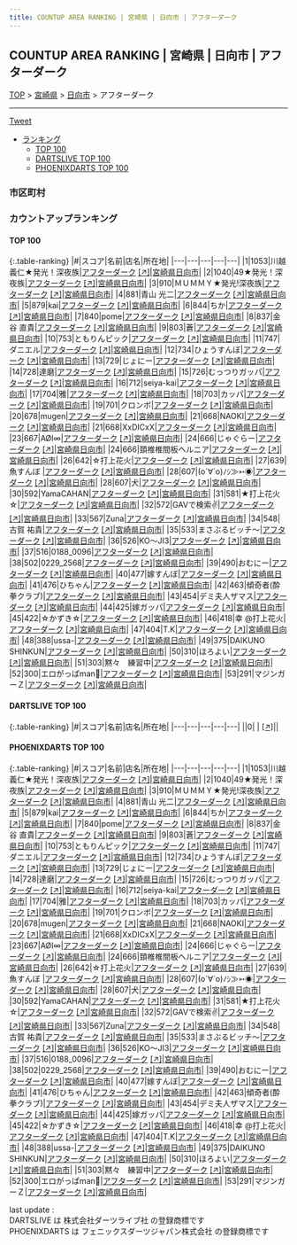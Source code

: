 ```yaml
---
title: COUNTUP AREA RANKING | 宮崎県 | 日向市 | アフターダーク
---
```

## COUNTUP AREA RANKING | 宮崎県 | 日向市 | アフターダーク

[TOP](/darts/rank/) > [宮崎県](/darts/rank/宮崎県/) > [日向市](/darts/rank/宮崎県/日向市/) > アフターダーク

___

<a href="https://twitter.com/share?ref_src=twsrc%5Etfw" data-text="COUNTUP AREA RANKING | 宮崎県日向市アフターダーク" class="twitter-share-button" data-hashtags="DARTSLIVE,PHOENIXDARTS,darts,ダーツ" data-show-count="false">Tweet</a>

* [ランキング](#カウントアップランキング)
    * [TOP 100](#top-100)
    * [DARTSLIVE TOP 100](#dartslive-top-100)
    * [PHOENIXDARTS TOP 100](#phoenixdarts-top-100)

### 市区町村

<ul>

</ul>

### カウントアップランキング

#### TOP 100



{:.table-ranking}
|#|スコア|名前|店名|所在地|
|---|---|---|---|---|
|1|1053|<span class="rank-name-pd">川越 義仁★発光！深夜族</span>|<a href="/darts/rank/shops/78105.html">アフターダーク</a> <a href="https://vs.phoenixdarts.com/jp/shop/shopDetailInfo/s_78105?s_seq=78105">[↗]</a>|<a href="/darts/rank/宮崎県/日向市">宮崎県日向市</a>|
|2|1040|<span class="rank-name-pd">49★発光！深夜族</span>|<a href="/darts/rank/shops/78105.html">アフターダーク</a> <a href="https://vs.phoenixdarts.com/jp/shop/shopDetailInfo/s_78105?s_seq=78105">[↗]</a>|<a href="/darts/rank/宮崎県/日向市">宮崎県日向市</a>|
|3|910|<span class="rank-name-pd">ＭＵＭＭＹ★発光!深夜族</span>|<a href="/darts/rank/shops/78105.html">アフターダーク</a> <a href="https://vs.phoenixdarts.com/jp/shop/shopDetailInfo/s_78105?s_seq=78105">[↗]</a>|<a href="/darts/rank/宮崎県/日向市">宮崎県日向市</a>|
|4|881|<span class="rank-name-pd"><span class="pro-icon-pd"></span>青山 光二</span>|<a href="/darts/rank/shops/78105.html">アフターダーク</a> <a href="https://vs.phoenixdarts.com/jp/shop/shopDetailInfo/s_78105?s_seq=78105">[↗]</a>|<a href="/darts/rank/宮崎県/日向市">宮崎県日向市</a>|
|5|879|<span class="rank-name-pd">kai</span>|<a href="/darts/rank/shops/78105.html">アフターダーク</a> <a href="https://vs.phoenixdarts.com/jp/shop/shopDetailInfo/s_78105?s_seq=78105">[↗]</a>|<a href="/darts/rank/宮崎県/日向市">宮崎県日向市</a>|
|6|844|<span class="rank-name-pd">ちか</span>|<a href="/darts/rank/shops/78105.html">アフターダーク</a> <a href="https://vs.phoenixdarts.com/jp/shop/shopDetailInfo/s_78105?s_seq=78105">[↗]</a>|<a href="/darts/rank/宮崎県/日向市">宮崎県日向市</a>|
|7|840|<span class="rank-name-pd">pome</span>|<a href="/darts/rank/shops/78105.html">アフターダーク</a> <a href="https://vs.phoenixdarts.com/jp/shop/shopDetailInfo/s_78105?s_seq=78105">[↗]</a>|<a href="/darts/rank/宮崎県/日向市">宮崎県日向市</a>|
|8|837|<span class="rank-name-pd"><span class="pro-icon-pd"></span>金谷 直貴</span>|<a href="/darts/rank/shops/78105.html">アフターダーク</a> <a href="https://vs.phoenixdarts.com/jp/shop/shopDetailInfo/s_78105?s_seq=78105">[↗]</a>|<a href="/darts/rank/宮崎県/日向市">宮崎県日向市</a>|
|9|803|<span class="rank-name-pd">蒼</span>|<a href="/darts/rank/shops/78105.html">アフターダーク</a> <a href="https://vs.phoenixdarts.com/jp/shop/shopDetailInfo/s_78105?s_seq=78105">[↗]</a>|<a href="/darts/rank/宮崎県/日向市">宮崎県日向市</a>|
|10|753|<span class="rank-name-pd">ともりんピック</span>|<a href="/darts/rank/shops/78105.html">アフターダーク</a> <a href="https://vs.phoenixdarts.com/jp/shop/shopDetailInfo/s_78105?s_seq=78105">[↗]</a>|<a href="/darts/rank/宮崎県/日向市">宮崎県日向市</a>|
|11|747|<span class="rank-name-pd">ダニエル</span>|<a href="/darts/rank/shops/78105.html">アフターダーク</a> <a href="https://vs.phoenixdarts.com/jp/shop/shopDetailInfo/s_78105?s_seq=78105">[↗]</a>|<a href="/darts/rank/宮崎県/日向市">宮崎県日向市</a>|
|12|734|<span class="rank-name-pd">ひょうすんぼ</span>|<a href="/darts/rank/shops/78105.html">アフターダーク</a> <a href="https://vs.phoenixdarts.com/jp/shop/shopDetailInfo/s_78105?s_seq=78105">[↗]</a>|<a href="/darts/rank/宮崎県/日向市">宮崎県日向市</a>|
|13|729|<span class="rank-name-pd">じょにー</span>|<a href="/darts/rank/shops/78105.html">アフターダーク</a> <a href="https://vs.phoenixdarts.com/jp/shop/shopDetailInfo/s_78105?s_seq=78105">[↗]</a>|<a href="/darts/rank/宮崎県/日向市">宮崎県日向市</a>|
|14|728|<span class="rank-name-pd">達磨</span>|<a href="/darts/rank/shops/78105.html">アフターダーク</a> <a href="https://vs.phoenixdarts.com/jp/shop/shopDetailInfo/s_78105?s_seq=78105">[↗]</a>|<a href="/darts/rank/宮崎県/日向市">宮崎県日向市</a>|
|15|726|<span class="rank-name-pd">むっつりガッパ</span>|<a href="/darts/rank/shops/78105.html">アフターダーク</a> <a href="https://vs.phoenixdarts.com/jp/shop/shopDetailInfo/s_78105?s_seq=78105">[↗]</a>|<a href="/darts/rank/宮崎県/日向市">宮崎県日向市</a>|
|16|712|<span class="rank-name-pd">seiya-kai</span>|<a href="/darts/rank/shops/78105.html">アフターダーク</a> <a href="https://vs.phoenixdarts.com/jp/shop/shopDetailInfo/s_78105?s_seq=78105">[↗]</a>|<a href="/darts/rank/宮崎県/日向市">宮崎県日向市</a>|
|17|704|<span class="rank-name-pd">雅</span>|<a href="/darts/rank/shops/78105.html">アフターダーク</a> <a href="https://vs.phoenixdarts.com/jp/shop/shopDetailInfo/s_78105?s_seq=78105">[↗]</a>|<a href="/darts/rank/宮崎県/日向市">宮崎県日向市</a>|
|18|703|<span class="rank-name-pd">カッパ</span>|<a href="/darts/rank/shops/78105.html">アフターダーク</a> <a href="https://vs.phoenixdarts.com/jp/shop/shopDetailInfo/s_78105?s_seq=78105">[↗]</a>|<a href="/darts/rank/宮崎県/日向市">宮崎県日向市</a>|
|19|701|<span class="rank-name-pd">クロンボ</span>|<a href="/darts/rank/shops/78105.html">アフターダーク</a> <a href="https://vs.phoenixdarts.com/jp/shop/shopDetailInfo/s_78105?s_seq=78105">[↗]</a>|<a href="/darts/rank/宮崎県/日向市">宮崎県日向市</a>|
|20|678|<span class="rank-name-pd">mugen</span>|<a href="/darts/rank/shops/78105.html">アフターダーク</a> <a href="https://vs.phoenixdarts.com/jp/shop/shopDetailInfo/s_78105?s_seq=78105">[↗]</a>|<a href="/darts/rank/宮崎県/日向市">宮崎県日向市</a>|
|21|668|<span class="rank-name-pd">NAOKI</span>|<a href="/darts/rank/shops/78105.html">アフターダーク</a> <a href="https://vs.phoenixdarts.com/jp/shop/shopDetailInfo/s_78105?s_seq=78105">[↗]</a>|<a href="/darts/rank/宮崎県/日向市">宮崎県日向市</a>|
|21|668|<span class="rank-name-pd">XxDICxX</span>|<a href="/darts/rank/shops/78105.html">アフターダーク</a> <a href="https://vs.phoenixdarts.com/jp/shop/shopDetailInfo/s_78105?s_seq=78105">[↗]</a>|<a href="/darts/rank/宮崎県/日向市">宮崎県日向市</a>|
|23|667|<span class="rank-name-pd">AØI∞</span>|<a href="/darts/rank/shops/78105.html">アフターダーク</a> <a href="https://vs.phoenixdarts.com/jp/shop/shopDetailInfo/s_78105?s_seq=78105">[↗]</a>|<a href="/darts/rank/宮崎県/日向市">宮崎県日向市</a>|
|24|666|<span class="rank-name-pd">じゃぐらー</span>|<a href="/darts/rank/shops/78105.html">アフターダーク</a> <a href="https://vs.phoenixdarts.com/jp/shop/shopDetailInfo/s_78105?s_seq=78105">[↗]</a>|<a href="/darts/rank/宮崎県/日向市">宮崎県日向市</a>|
|24|666|<span class="rank-name-pd">頚椎椎間板ヘルニア</span>|<a href="/darts/rank/shops/78105.html">アフターダーク</a> <a href="https://vs.phoenixdarts.com/jp/shop/shopDetailInfo/s_78105?s_seq=78105">[↗]</a>|<a href="/darts/rank/宮崎県/日向市">宮崎県日向市</a>|
|26|642|<span class="rank-name-pd">☆打上花火</span>|<a href="/darts/rank/shops/78105.html">アフターダーク</a> <a href="https://vs.phoenixdarts.com/jp/shop/shopDetailInfo/s_78105?s_seq=78105">[↗]</a>|<a href="/darts/rank/宮崎県/日向市">宮崎県日向市</a>|
|27|639|<span class="rank-name-pd">魚すんぼ </span>|<a href="/darts/rank/shops/78105.html">アフターダーク</a> <a href="https://vs.phoenixdarts.com/jp/shop/shopDetailInfo/s_78105?s_seq=78105">[↗]</a>|<a href="/darts/rank/宮崎県/日向市">宮崎県日向市</a>|
|28|607|<span class="rank-name-pd">(о´∀`о)ﾉｼ≫➳◉</span>|<a href="/darts/rank/shops/78105.html">アフターダーク</a> <a href="https://vs.phoenixdarts.com/jp/shop/shopDetailInfo/s_78105?s_seq=78105">[↗]</a>|<a href="/darts/rank/宮崎県/日向市">宮崎県日向市</a>|
|28|607|<span class="rank-name-pd">犬</span>|<a href="/darts/rank/shops/78105.html">アフターダーク</a> <a href="https://vs.phoenixdarts.com/jp/shop/shopDetailInfo/s_78105?s_seq=78105">[↗]</a>|<a href="/darts/rank/宮崎県/日向市">宮崎県日向市</a>|
|30|592|<span class="rank-name-pd">YamaCAHAN</span>|<a href="/darts/rank/shops/78105.html">アフターダーク</a> <a href="https://vs.phoenixdarts.com/jp/shop/shopDetailInfo/s_78105?s_seq=78105">[↗]</a>|<a href="/darts/rank/宮崎県/日向市">宮崎県日向市</a>|
|31|581|<span class="rank-name-pd">★打上花火☆</span>|<a href="/darts/rank/shops/78105.html">アフターダーク</a> <a href="https://vs.phoenixdarts.com/jp/shop/shopDetailInfo/s_78105?s_seq=78105">[↗]</a>|<a href="/darts/rank/宮崎県/日向市">宮崎県日向市</a>|
|32|572|<span class="rank-name-pd">GAVで検索✌️</span>|<a href="/darts/rank/shops/78105.html">アフターダーク</a> <a href="https://vs.phoenixdarts.com/jp/shop/shopDetailInfo/s_78105?s_seq=78105">[↗]</a>|<a href="/darts/rank/宮崎県/日向市">宮崎県日向市</a>|
|33|567|<span class="rank-name-pd">Zuna</span>|<a href="/darts/rank/shops/78105.html">アフターダーク</a> <a href="https://vs.phoenixdarts.com/jp/shop/shopDetailInfo/s_78105?s_seq=78105">[↗]</a>|<a href="/darts/rank/宮崎県/日向市">宮崎県日向市</a>|
|34|548|<span class="rank-name-pd">古賀 祐貴</span>|<a href="/darts/rank/shops/78105.html">アフターダーク</a> <a href="https://vs.phoenixdarts.com/jp/shop/shopDetailInfo/s_78105?s_seq=78105">[↗]</a>|<a href="/darts/rank/宮崎県/日向市">宮崎県日向市</a>|
|35|533|<span class="rank-name-pd">まさぶるビッチ～</span>|<a href="/darts/rank/shops/78105.html">アフターダーク</a> <a href="https://vs.phoenixdarts.com/jp/shop/shopDetailInfo/s_78105?s_seq=78105">[↗]</a>|<a href="/darts/rank/宮崎県/日向市">宮崎県日向市</a>|
|36|526|<span class="rank-name-pd">KO〜JI3</span>|<a href="/darts/rank/shops/78105.html">アフターダーク</a> <a href="https://vs.phoenixdarts.com/jp/shop/shopDetailInfo/s_78105?s_seq=78105">[↗]</a>|<a href="/darts/rank/宮崎県/日向市">宮崎県日向市</a>|
|37|516|<span class="rank-name-pd">0188_0096</span>|<a href="/darts/rank/shops/78105.html">アフターダーク</a> <a href="https://vs.phoenixdarts.com/jp/shop/shopDetailInfo/s_78105?s_seq=78105">[↗]</a>|<a href="/darts/rank/宮崎県/日向市">宮崎県日向市</a>|
|38|502|<span class="rank-name-pd">0229_2568</span>|<a href="/darts/rank/shops/78105.html">アフターダーク</a> <a href="https://vs.phoenixdarts.com/jp/shop/shopDetailInfo/s_78105?s_seq=78105">[↗]</a>|<a href="/darts/rank/宮崎県/日向市">宮崎県日向市</a>|
|39|490|<span class="rank-name-pd">おむにー</span>|<a href="/darts/rank/shops/78105.html">アフターダーク</a> <a href="https://vs.phoenixdarts.com/jp/shop/shopDetailInfo/s_78105?s_seq=78105">[↗]</a>|<a href="/darts/rank/宮崎県/日向市">宮崎県日向市</a>|
|40|477|<span class="rank-name-pd">嫁すんぼ</span>|<a href="/darts/rank/shops/78105.html">アフターダーク</a> <a href="https://vs.phoenixdarts.com/jp/shop/shopDetailInfo/s_78105?s_seq=78105">[↗]</a>|<a href="/darts/rank/宮崎県/日向市">宮崎県日向市</a>|
|41|476|<span class="rank-name-pd">ひちゃん</span>|<a href="/darts/rank/shops/78105.html">アフターダーク</a> <a href="https://vs.phoenixdarts.com/jp/shop/shopDetailInfo/s_78105?s_seq=78105">[↗]</a>|<a href="/darts/rank/宮崎県/日向市">宮崎県日向市</a>|
|42|463|<span class="rank-name-pd">傾奇者(酔拳クラブ)</span>|<a href="/darts/rank/shops/78105.html">アフターダーク</a> <a href="https://vs.phoenixdarts.com/jp/shop/shopDetailInfo/s_78105?s_seq=78105">[↗]</a>|<a href="/darts/rank/宮崎県/日向市">宮崎県日向市</a>|
|43|454|<span class="rank-name-pd">デミ夫人ザマス</span>|<a href="/darts/rank/shops/78105.html">アフターダーク</a> <a href="https://vs.phoenixdarts.com/jp/shop/shopDetailInfo/s_78105?s_seq=78105">[↗]</a>|<a href="/darts/rank/宮崎県/日向市">宮崎県日向市</a>|
|44|425|<span class="rank-name-pd">嫁ガッパ</span>|<a href="/darts/rank/shops/78105.html">アフターダーク</a> <a href="https://vs.phoenixdarts.com/jp/shop/shopDetailInfo/s_78105?s_seq=78105">[↗]</a>|<a href="/darts/rank/宮崎県/日向市">宮崎県日向市</a>|
|45|422|<span class="rank-name-pd">☆かずき☆</span>|<a href="/darts/rank/shops/78105.html">アフターダーク</a> <a href="https://vs.phoenixdarts.com/jp/shop/shopDetailInfo/s_78105?s_seq=78105">[↗]</a>|<a href="/darts/rank/宮崎県/日向市">宮崎県日向市</a>|
|46|418|<span class="rank-name-pd">幸 @打上花火</span>|<a href="/darts/rank/shops/78105.html">アフターダーク</a> <a href="https://vs.phoenixdarts.com/jp/shop/shopDetailInfo/s_78105?s_seq=78105">[↗]</a>|<a href="/darts/rank/宮崎県/日向市">宮崎県日向市</a>|
|47|404|<span class="rank-name-pd">T.K</span>|<a href="/darts/rank/shops/78105.html">アフターダーク</a> <a href="https://vs.phoenixdarts.com/jp/shop/shopDetailInfo/s_78105?s_seq=78105">[↗]</a>|<a href="/darts/rank/宮崎県/日向市">宮崎県日向市</a>|
|48|388|<span class="rank-name-pd">ussa-</span>|<a href="/darts/rank/shops/78105.html">アフターダーク</a> <a href="https://vs.phoenixdarts.com/jp/shop/shopDetailInfo/s_78105?s_seq=78105">[↗]</a>|<a href="/darts/rank/宮崎県/日向市">宮崎県日向市</a>|
|49|375|<span class="rank-name-pd">DAIKUNO SHINKUN</span>|<a href="/darts/rank/shops/78105.html">アフターダーク</a> <a href="https://vs.phoenixdarts.com/jp/shop/shopDetailInfo/s_78105?s_seq=78105">[↗]</a>|<a href="/darts/rank/宮崎県/日向市">宮崎県日向市</a>|
|50|310|<span class="rank-name-pd">ほろよい</span>|<a href="/darts/rank/shops/78105.html">アフターダーク</a> <a href="https://vs.phoenixdarts.com/jp/shop/shopDetailInfo/s_78105?s_seq=78105">[↗]</a>|<a href="/darts/rank/宮崎県/日向市">宮崎県日向市</a>|
|51|303|<span class="rank-name-pd">黙々　練習中</span>|<a href="/darts/rank/shops/78105.html">アフターダーク</a> <a href="https://vs.phoenixdarts.com/jp/shop/shopDetailInfo/s_78105?s_seq=78105">[↗]</a>|<a href="/darts/rank/宮崎県/日向市">宮崎県日向市</a>|
|52|300|<span class="rank-name-pd">エロがっぱman🍄</span>|<a href="/darts/rank/shops/78105.html">アフターダーク</a> <a href="https://vs.phoenixdarts.com/jp/shop/shopDetailInfo/s_78105?s_seq=78105">[↗]</a>|<a href="/darts/rank/宮崎県/日向市">宮崎県日向市</a>|
|53|291|<span class="rank-name-pd">マジンガーＺ</span>|<a href="/darts/rank/shops/78105.html">アフターダーク</a> <a href="https://vs.phoenixdarts.com/jp/shop/shopDetailInfo/s_78105?s_seq=78105">[↗]</a>|<a href="/darts/rank/宮崎県/日向市">宮崎県日向市</a>|


#### DARTSLIVE TOP 100



{:.table-ranking}
|#|スコア|名前|店名|所在地|
|---|---|---|---|---|
||0|<span class="rank-name-dl"> </span>|<a href="/darts/rank/shops/.html"></a> <a href="">[↗]</a>|<a href="/darts/rank//"></a>|


#### PHOENIXDARTS TOP 100



{:.table-ranking}
|#|スコア|名前|店名|所在地|
|---|---|---|---|---|
|1|1053|<span class="rank-name-pd">川越 義仁★発光！深夜族</span>|<a href="/darts/rank/shops/78105.html">アフターダーク</a> <a href="https://vs.phoenixdarts.com/jp/shop/shopDetailInfo/s_78105?s_seq=78105">[↗]</a>|<a href="/darts/rank/宮崎県/日向市">宮崎県日向市</a>|
|2|1040|<span class="rank-name-pd">49★発光！深夜族</span>|<a href="/darts/rank/shops/78105.html">アフターダーク</a> <a href="https://vs.phoenixdarts.com/jp/shop/shopDetailInfo/s_78105?s_seq=78105">[↗]</a>|<a href="/darts/rank/宮崎県/日向市">宮崎県日向市</a>|
|3|910|<span class="rank-name-pd">ＭＵＭＭＹ★発光!深夜族</span>|<a href="/darts/rank/shops/78105.html">アフターダーク</a> <a href="https://vs.phoenixdarts.com/jp/shop/shopDetailInfo/s_78105?s_seq=78105">[↗]</a>|<a href="/darts/rank/宮崎県/日向市">宮崎県日向市</a>|
|4|881|<span class="rank-name-pd"><span class="pro-icon-pd"></span>青山 光二</span>|<a href="/darts/rank/shops/78105.html">アフターダーク</a> <a href="https://vs.phoenixdarts.com/jp/shop/shopDetailInfo/s_78105?s_seq=78105">[↗]</a>|<a href="/darts/rank/宮崎県/日向市">宮崎県日向市</a>|
|5|879|<span class="rank-name-pd">kai</span>|<a href="/darts/rank/shops/78105.html">アフターダーク</a> <a href="https://vs.phoenixdarts.com/jp/shop/shopDetailInfo/s_78105?s_seq=78105">[↗]</a>|<a href="/darts/rank/宮崎県/日向市">宮崎県日向市</a>|
|6|844|<span class="rank-name-pd">ちか</span>|<a href="/darts/rank/shops/78105.html">アフターダーク</a> <a href="https://vs.phoenixdarts.com/jp/shop/shopDetailInfo/s_78105?s_seq=78105">[↗]</a>|<a href="/darts/rank/宮崎県/日向市">宮崎県日向市</a>|
|7|840|<span class="rank-name-pd">pome</span>|<a href="/darts/rank/shops/78105.html">アフターダーク</a> <a href="https://vs.phoenixdarts.com/jp/shop/shopDetailInfo/s_78105?s_seq=78105">[↗]</a>|<a href="/darts/rank/宮崎県/日向市">宮崎県日向市</a>|
|8|837|<span class="rank-name-pd"><span class="pro-icon-pd"></span>金谷 直貴</span>|<a href="/darts/rank/shops/78105.html">アフターダーク</a> <a href="https://vs.phoenixdarts.com/jp/shop/shopDetailInfo/s_78105?s_seq=78105">[↗]</a>|<a href="/darts/rank/宮崎県/日向市">宮崎県日向市</a>|
|9|803|<span class="rank-name-pd">蒼</span>|<a href="/darts/rank/shops/78105.html">アフターダーク</a> <a href="https://vs.phoenixdarts.com/jp/shop/shopDetailInfo/s_78105?s_seq=78105">[↗]</a>|<a href="/darts/rank/宮崎県/日向市">宮崎県日向市</a>|
|10|753|<span class="rank-name-pd">ともりんピック</span>|<a href="/darts/rank/shops/78105.html">アフターダーク</a> <a href="https://vs.phoenixdarts.com/jp/shop/shopDetailInfo/s_78105?s_seq=78105">[↗]</a>|<a href="/darts/rank/宮崎県/日向市">宮崎県日向市</a>|
|11|747|<span class="rank-name-pd">ダニエル</span>|<a href="/darts/rank/shops/78105.html">アフターダーク</a> <a href="https://vs.phoenixdarts.com/jp/shop/shopDetailInfo/s_78105?s_seq=78105">[↗]</a>|<a href="/darts/rank/宮崎県/日向市">宮崎県日向市</a>|
|12|734|<span class="rank-name-pd">ひょうすんぼ</span>|<a href="/darts/rank/shops/78105.html">アフターダーク</a> <a href="https://vs.phoenixdarts.com/jp/shop/shopDetailInfo/s_78105?s_seq=78105">[↗]</a>|<a href="/darts/rank/宮崎県/日向市">宮崎県日向市</a>|
|13|729|<span class="rank-name-pd">じょにー</span>|<a href="/darts/rank/shops/78105.html">アフターダーク</a> <a href="https://vs.phoenixdarts.com/jp/shop/shopDetailInfo/s_78105?s_seq=78105">[↗]</a>|<a href="/darts/rank/宮崎県/日向市">宮崎県日向市</a>|
|14|728|<span class="rank-name-pd">達磨</span>|<a href="/darts/rank/shops/78105.html">アフターダーク</a> <a href="https://vs.phoenixdarts.com/jp/shop/shopDetailInfo/s_78105?s_seq=78105">[↗]</a>|<a href="/darts/rank/宮崎県/日向市">宮崎県日向市</a>|
|15|726|<span class="rank-name-pd">むっつりガッパ</span>|<a href="/darts/rank/shops/78105.html">アフターダーク</a> <a href="https://vs.phoenixdarts.com/jp/shop/shopDetailInfo/s_78105?s_seq=78105">[↗]</a>|<a href="/darts/rank/宮崎県/日向市">宮崎県日向市</a>|
|16|712|<span class="rank-name-pd">seiya-kai</span>|<a href="/darts/rank/shops/78105.html">アフターダーク</a> <a href="https://vs.phoenixdarts.com/jp/shop/shopDetailInfo/s_78105?s_seq=78105">[↗]</a>|<a href="/darts/rank/宮崎県/日向市">宮崎県日向市</a>|
|17|704|<span class="rank-name-pd">雅</span>|<a href="/darts/rank/shops/78105.html">アフターダーク</a> <a href="https://vs.phoenixdarts.com/jp/shop/shopDetailInfo/s_78105?s_seq=78105">[↗]</a>|<a href="/darts/rank/宮崎県/日向市">宮崎県日向市</a>|
|18|703|<span class="rank-name-pd">カッパ</span>|<a href="/darts/rank/shops/78105.html">アフターダーク</a> <a href="https://vs.phoenixdarts.com/jp/shop/shopDetailInfo/s_78105?s_seq=78105">[↗]</a>|<a href="/darts/rank/宮崎県/日向市">宮崎県日向市</a>|
|19|701|<span class="rank-name-pd">クロンボ</span>|<a href="/darts/rank/shops/78105.html">アフターダーク</a> <a href="https://vs.phoenixdarts.com/jp/shop/shopDetailInfo/s_78105?s_seq=78105">[↗]</a>|<a href="/darts/rank/宮崎県/日向市">宮崎県日向市</a>|
|20|678|<span class="rank-name-pd">mugen</span>|<a href="/darts/rank/shops/78105.html">アフターダーク</a> <a href="https://vs.phoenixdarts.com/jp/shop/shopDetailInfo/s_78105?s_seq=78105">[↗]</a>|<a href="/darts/rank/宮崎県/日向市">宮崎県日向市</a>|
|21|668|<span class="rank-name-pd">NAOKI</span>|<a href="/darts/rank/shops/78105.html">アフターダーク</a> <a href="https://vs.phoenixdarts.com/jp/shop/shopDetailInfo/s_78105?s_seq=78105">[↗]</a>|<a href="/darts/rank/宮崎県/日向市">宮崎県日向市</a>|
|21|668|<span class="rank-name-pd">XxDICxX</span>|<a href="/darts/rank/shops/78105.html">アフターダーク</a> <a href="https://vs.phoenixdarts.com/jp/shop/shopDetailInfo/s_78105?s_seq=78105">[↗]</a>|<a href="/darts/rank/宮崎県/日向市">宮崎県日向市</a>|
|23|667|<span class="rank-name-pd">AØI∞</span>|<a href="/darts/rank/shops/78105.html">アフターダーク</a> <a href="https://vs.phoenixdarts.com/jp/shop/shopDetailInfo/s_78105?s_seq=78105">[↗]</a>|<a href="/darts/rank/宮崎県/日向市">宮崎県日向市</a>|
|24|666|<span class="rank-name-pd">じゃぐらー</span>|<a href="/darts/rank/shops/78105.html">アフターダーク</a> <a href="https://vs.phoenixdarts.com/jp/shop/shopDetailInfo/s_78105?s_seq=78105">[↗]</a>|<a href="/darts/rank/宮崎県/日向市">宮崎県日向市</a>|
|24|666|<span class="rank-name-pd">頚椎椎間板ヘルニア</span>|<a href="/darts/rank/shops/78105.html">アフターダーク</a> <a href="https://vs.phoenixdarts.com/jp/shop/shopDetailInfo/s_78105?s_seq=78105">[↗]</a>|<a href="/darts/rank/宮崎県/日向市">宮崎県日向市</a>|
|26|642|<span class="rank-name-pd">☆打上花火</span>|<a href="/darts/rank/shops/78105.html">アフターダーク</a> <a href="https://vs.phoenixdarts.com/jp/shop/shopDetailInfo/s_78105?s_seq=78105">[↗]</a>|<a href="/darts/rank/宮崎県/日向市">宮崎県日向市</a>|
|27|639|<span class="rank-name-pd">魚すんぼ </span>|<a href="/darts/rank/shops/78105.html">アフターダーク</a> <a href="https://vs.phoenixdarts.com/jp/shop/shopDetailInfo/s_78105?s_seq=78105">[↗]</a>|<a href="/darts/rank/宮崎県/日向市">宮崎県日向市</a>|
|28|607|<span class="rank-name-pd">(о´∀`о)ﾉｼ≫➳◉</span>|<a href="/darts/rank/shops/78105.html">アフターダーク</a> <a href="https://vs.phoenixdarts.com/jp/shop/shopDetailInfo/s_78105?s_seq=78105">[↗]</a>|<a href="/darts/rank/宮崎県/日向市">宮崎県日向市</a>|
|28|607|<span class="rank-name-pd">犬</span>|<a href="/darts/rank/shops/78105.html">アフターダーク</a> <a href="https://vs.phoenixdarts.com/jp/shop/shopDetailInfo/s_78105?s_seq=78105">[↗]</a>|<a href="/darts/rank/宮崎県/日向市">宮崎県日向市</a>|
|30|592|<span class="rank-name-pd">YamaCAHAN</span>|<a href="/darts/rank/shops/78105.html">アフターダーク</a> <a href="https://vs.phoenixdarts.com/jp/shop/shopDetailInfo/s_78105?s_seq=78105">[↗]</a>|<a href="/darts/rank/宮崎県/日向市">宮崎県日向市</a>|
|31|581|<span class="rank-name-pd">★打上花火☆</span>|<a href="/darts/rank/shops/78105.html">アフターダーク</a> <a href="https://vs.phoenixdarts.com/jp/shop/shopDetailInfo/s_78105?s_seq=78105">[↗]</a>|<a href="/darts/rank/宮崎県/日向市">宮崎県日向市</a>|
|32|572|<span class="rank-name-pd">GAVで検索✌️</span>|<a href="/darts/rank/shops/78105.html">アフターダーク</a> <a href="https://vs.phoenixdarts.com/jp/shop/shopDetailInfo/s_78105?s_seq=78105">[↗]</a>|<a href="/darts/rank/宮崎県/日向市">宮崎県日向市</a>|
|33|567|<span class="rank-name-pd">Zuna</span>|<a href="/darts/rank/shops/78105.html">アフターダーク</a> <a href="https://vs.phoenixdarts.com/jp/shop/shopDetailInfo/s_78105?s_seq=78105">[↗]</a>|<a href="/darts/rank/宮崎県/日向市">宮崎県日向市</a>|
|34|548|<span class="rank-name-pd">古賀 祐貴</span>|<a href="/darts/rank/shops/78105.html">アフターダーク</a> <a href="https://vs.phoenixdarts.com/jp/shop/shopDetailInfo/s_78105?s_seq=78105">[↗]</a>|<a href="/darts/rank/宮崎県/日向市">宮崎県日向市</a>|
|35|533|<span class="rank-name-pd">まさぶるビッチ～</span>|<a href="/darts/rank/shops/78105.html">アフターダーク</a> <a href="https://vs.phoenixdarts.com/jp/shop/shopDetailInfo/s_78105?s_seq=78105">[↗]</a>|<a href="/darts/rank/宮崎県/日向市">宮崎県日向市</a>|
|36|526|<span class="rank-name-pd">KO〜JI3</span>|<a href="/darts/rank/shops/78105.html">アフターダーク</a> <a href="https://vs.phoenixdarts.com/jp/shop/shopDetailInfo/s_78105?s_seq=78105">[↗]</a>|<a href="/darts/rank/宮崎県/日向市">宮崎県日向市</a>|
|37|516|<span class="rank-name-pd">0188_0096</span>|<a href="/darts/rank/shops/78105.html">アフターダーク</a> <a href="https://vs.phoenixdarts.com/jp/shop/shopDetailInfo/s_78105?s_seq=78105">[↗]</a>|<a href="/darts/rank/宮崎県/日向市">宮崎県日向市</a>|
|38|502|<span class="rank-name-pd">0229_2568</span>|<a href="/darts/rank/shops/78105.html">アフターダーク</a> <a href="https://vs.phoenixdarts.com/jp/shop/shopDetailInfo/s_78105?s_seq=78105">[↗]</a>|<a href="/darts/rank/宮崎県/日向市">宮崎県日向市</a>|
|39|490|<span class="rank-name-pd">おむにー</span>|<a href="/darts/rank/shops/78105.html">アフターダーク</a> <a href="https://vs.phoenixdarts.com/jp/shop/shopDetailInfo/s_78105?s_seq=78105">[↗]</a>|<a href="/darts/rank/宮崎県/日向市">宮崎県日向市</a>|
|40|477|<span class="rank-name-pd">嫁すんぼ</span>|<a href="/darts/rank/shops/78105.html">アフターダーク</a> <a href="https://vs.phoenixdarts.com/jp/shop/shopDetailInfo/s_78105?s_seq=78105">[↗]</a>|<a href="/darts/rank/宮崎県/日向市">宮崎県日向市</a>|
|41|476|<span class="rank-name-pd">ひちゃん</span>|<a href="/darts/rank/shops/78105.html">アフターダーク</a> <a href="https://vs.phoenixdarts.com/jp/shop/shopDetailInfo/s_78105?s_seq=78105">[↗]</a>|<a href="/darts/rank/宮崎県/日向市">宮崎県日向市</a>|
|42|463|<span class="rank-name-pd">傾奇者(酔拳クラブ)</span>|<a href="/darts/rank/shops/78105.html">アフターダーク</a> <a href="https://vs.phoenixdarts.com/jp/shop/shopDetailInfo/s_78105?s_seq=78105">[↗]</a>|<a href="/darts/rank/宮崎県/日向市">宮崎県日向市</a>|
|43|454|<span class="rank-name-pd">デミ夫人ザマス</span>|<a href="/darts/rank/shops/78105.html">アフターダーク</a> <a href="https://vs.phoenixdarts.com/jp/shop/shopDetailInfo/s_78105?s_seq=78105">[↗]</a>|<a href="/darts/rank/宮崎県/日向市">宮崎県日向市</a>|
|44|425|<span class="rank-name-pd">嫁ガッパ</span>|<a href="/darts/rank/shops/78105.html">アフターダーク</a> <a href="https://vs.phoenixdarts.com/jp/shop/shopDetailInfo/s_78105?s_seq=78105">[↗]</a>|<a href="/darts/rank/宮崎県/日向市">宮崎県日向市</a>|
|45|422|<span class="rank-name-pd">☆かずき☆</span>|<a href="/darts/rank/shops/78105.html">アフターダーク</a> <a href="https://vs.phoenixdarts.com/jp/shop/shopDetailInfo/s_78105?s_seq=78105">[↗]</a>|<a href="/darts/rank/宮崎県/日向市">宮崎県日向市</a>|
|46|418|<span class="rank-name-pd">幸 @打上花火</span>|<a href="/darts/rank/shops/78105.html">アフターダーク</a> <a href="https://vs.phoenixdarts.com/jp/shop/shopDetailInfo/s_78105?s_seq=78105">[↗]</a>|<a href="/darts/rank/宮崎県/日向市">宮崎県日向市</a>|
|47|404|<span class="rank-name-pd">T.K</span>|<a href="/darts/rank/shops/78105.html">アフターダーク</a> <a href="https://vs.phoenixdarts.com/jp/shop/shopDetailInfo/s_78105?s_seq=78105">[↗]</a>|<a href="/darts/rank/宮崎県/日向市">宮崎県日向市</a>|
|48|388|<span class="rank-name-pd">ussa-</span>|<a href="/darts/rank/shops/78105.html">アフターダーク</a> <a href="https://vs.phoenixdarts.com/jp/shop/shopDetailInfo/s_78105?s_seq=78105">[↗]</a>|<a href="/darts/rank/宮崎県/日向市">宮崎県日向市</a>|
|49|375|<span class="rank-name-pd">DAIKUNO SHINKUN</span>|<a href="/darts/rank/shops/78105.html">アフターダーク</a> <a href="https://vs.phoenixdarts.com/jp/shop/shopDetailInfo/s_78105?s_seq=78105">[↗]</a>|<a href="/darts/rank/宮崎県/日向市">宮崎県日向市</a>|
|50|310|<span class="rank-name-pd">ほろよい</span>|<a href="/darts/rank/shops/78105.html">アフターダーク</a> <a href="https://vs.phoenixdarts.com/jp/shop/shopDetailInfo/s_78105?s_seq=78105">[↗]</a>|<a href="/darts/rank/宮崎県/日向市">宮崎県日向市</a>|
|51|303|<span class="rank-name-pd">黙々　練習中</span>|<a href="/darts/rank/shops/78105.html">アフターダーク</a> <a href="https://vs.phoenixdarts.com/jp/shop/shopDetailInfo/s_78105?s_seq=78105">[↗]</a>|<a href="/darts/rank/宮崎県/日向市">宮崎県日向市</a>|
|52|300|<span class="rank-name-pd">エロがっぱman🍄</span>|<a href="/darts/rank/shops/78105.html">アフターダーク</a> <a href="https://vs.phoenixdarts.com/jp/shop/shopDetailInfo/s_78105?s_seq=78105">[↗]</a>|<a href="/darts/rank/宮崎県/日向市">宮崎県日向市</a>|
|53|291|<span class="rank-name-pd">マジンガーＺ</span>|<a href="/darts/rank/shops/78105.html">アフターダーク</a> <a href="https://vs.phoenixdarts.com/jp/shop/shopDetailInfo/s_78105?s_seq=78105">[↗]</a>|<a href="/darts/rank/宮崎県/日向市">宮崎県日向市</a>|


<div class="footer border-top border-gray-light mt-5 pt-3 text-right text-gray">
    last update : <span style="font-weight: italic" id="foot_last_modified"></span><br />
    DARTSLIVE は 株式会社ダーツライブ社 の登録商標です<br />
    PHOENIXDARTS は フェニックスダーツジャパン株式会社 の登録商標です<br />
</div>

<script src="https://cdnjs.cloudflare.com/ajax/libs/jquery.tablesorter/2.31.3/js/jquery.tablesorter.min.js" integrity="sha512-qzgd5cYSZcosqpzpn7zF2ZId8f/8CHmFKZ8j7mU4OUXTNRd5g+ZHBPsgKEwoqxCtdQvExE5LprwwPAgoicguNg==" crossorigin="anonymous" referrerpolicy="no-referrer"></script>
<link rel="stylesheet" href="https://cdnjs.cloudflare.com/ajax/libs/jquery.tablesorter/2.31.3/css/theme.default.min.css" integrity="sha512-wghhOJkjQX0Lh3NSWvNKeZ0ZpNn+SPVXX1Qyc9OCaogADktxrBiBdKGDoqVUOyhStvMBmJQ8ZdMHiR3wuEq8+w==" crossorigin="anonymous" referrerpolicy="no-referrer" />
<script>
$(function() {
    $(".table-ranking").tablesorter({sortList:[[0, 0]]});
    $("#foot_last_modified").text(formatDate(new Date(document.lastModified), 'yyyy-MM-dd HH:mm:ss'));
});
</script>

<script async src="https://platform.twitter.com/widgets.js" charset="utf-8"></script>